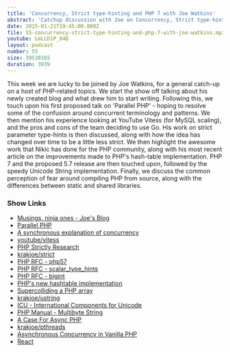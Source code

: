 ```yaml
---
title: 'Concurrency, Strict type-hinting and PHP 7 with Joe Watkins'
abstract: 'Catchup discussion with Joe on Concurrency, Strict type-hinting and PHP 7'
date: 2015-01-21T19:45:00.000Z
file: 55-concurrency-strict-type-hinting-and-php-7-with-joe-watkins.mp3
youtube: LmLLD1P_84Q
layout: podcast
number: 55
size: 39530165
duration: 3939
---
```


This week we are lucky to be joined by Joe Watkins, for a general catch-up on a host of PHP-related topics.
We start the show off talking about his newly created blog and what drew him to start writing.
Following this, we touch upon his first proposed talk on 'Parallel PHP' - hoping to resolve some of the confusion around concurrent terminology and patterns.
We then mention his experience looking at YouTube Vitess (for MySQL scaling), and the pros and cons of the team deciding to use Go.
His work on strict parameter type-hints is then discussed, along with how the idea has changed over time to be a little less strict.
We then highlight the awesome work that Nikic has done for the PHP community, along with his most recent article on the improvements made to PHP's hash-table implementation.
PHP 7 and the proposed 5.7 release are then touched upon, followed by the speedy Unicode String implementation.
Finally, we discuss the common perception of fear around compiling PHP from source, along with the differences between static and shared libraries.

### Show Links

- [Musings, ninja ones - Joe's Blog](http://blog.krakjoe.ninja/)
- [Parallel PHP](http://blog.krakjoe.ninja/2014/12/parallel-php.html)
- [A synchronous explanation of concurrency](http://blog.krakjoe.ninja/2014/10/blog-post.html)
- [youtube/vitess](https://github.com/youtube/vitess)
- [PHP Strictly Research](http://blog.krakjoe.ninja/2014/11/strictly-research.html)
- [krakjoe/strict](https://github.com/krakjoe/strict)
- [PHP RFC - php57](https://wiki.php.net/rfc/php57)
- [PHP RFC - scalar_type_hints](https://wiki.php.net/rfc/scalar_type_hints)
- [PHP RFC - bigint](https://wiki.php.net/rfc/bigint)
- [PHP's new hashtable implementation](https://nikic.github.io/2014/12/22/PHPs-new-hashtable-implementation.html)
- [Supercolliding a PHP array](https://nikic.github.io/2011/12/28/Supercolliding-a-PHP-array.html)
- [krakjoe/ustring](https://github.com/krakjoe/ustring)
- [ICU - International Components for Unicode](http://site.icu-project.org/)
- [PHP Manual - Multibyte String](http://php.net/manual/en/book.mbstring.php)
- [A Case For Async PHP](https://medium.com/@assertchris/a-case-for-async-php-f33e5e31ebba)
- [krakjoe/pthreads](https://github.com/krakjoe/pthreads)
- [Asynchronous Concurrency in Vanilla PHP](https://gist.github.com/krakjoe/6a9419704aaacfbc6f69)
- [React](http://reactphp.org/)
